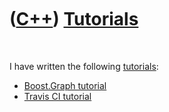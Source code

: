 
 

 

 

 

 

([C++](Cpp.md)) [Tutorials](CppTutorial.md)
=============================================

 

I have written the following [tutorials](CppTutorial.md):

-   [Boost.Graph tutorial](CppBoostGraphTutorial.md)
-   [Travis CI tutorial](CppTravisCiTutorial.md)

 

 

 

 

 

 

